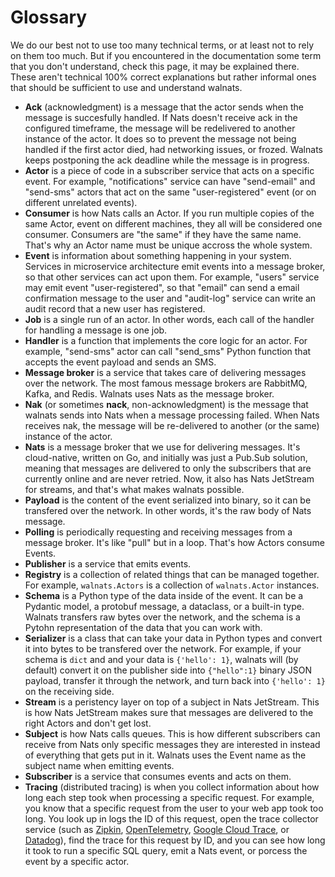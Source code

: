 # Glossary

We do our best not to use too many technical terms, or at least not to rely on them too much. But if you encountered in the documentation some term that you don't understand, check this page, it may be explained there. These aren't technical 100% correct explanations but rather informal ones that should be sufficient to use and understand walnats.

+ **Ack** (acknowledgment) is a message that the actor sends when the message is succesfully handled. If Nats doesn't receive ack in the configured timeframe, the message will be redelivered to another instance of the actor. It does so to prevent the message not being handled if the first actor died, had networking issues, or frozed. Walnats keeps postponing the ack deadline while the message is in progress.
+ **Actor** is a piece of code in a subscriber service that acts on a specific event. For example, "notifications" service can have "send-email" and "send-sms" actors that act on the same "user-registered" event (or on different unrelated events).
+ **Consumer** is how Nats calls an Actor. If you run multiple copies of the same Actor, event on different machines, they all will be considered one consumer. Consumers are "the same" if they have the same name. That's why an Actor name must be unique accross the whole system.
+ **Event** is information about something happening in your system. Services in microservice architecture emit events into a message broker, so that other services can act upon them. For example, "users" service may emit event "user-registered", so that "email" can send a email confirmation message to the user and "audit-log" service can write an audit record that a new user has registered.
+ **Job** is a single run of an actor. In other words, each call of the handler for handling a message is one job.
+ **Handler** is a function that implements the core logic for an actor. For example, "send-sms" actor can call "send_sms" Python function that accepts the event payload and sends an SMS.
+ **Message broker** is a service that takes care of delivering messages over the network. The most famous message brokers are RabbitMQ, Kafka, and Redis. Walnats uses Nats as the message broker.
+ **Nak** (or sometimes **nack**, non-acknowledgment) is the message that walnats sends into Nats when a message processing failed. When Nats receives nak, the message will be re-delivered to another (or the same) instance of the actor.
+ **Nats** is a message broker that we use for delivering messages. It's cloud-native, written on Go, and initially was just a Pub.Sub solution, meaning that messages are delivered to only the subscribers that are currently online and are never retried. Now, it also has Nats JetStream for streams, and that's what makes walnats possible.
+ **Payload** is the content of the event serialized into binary, so it can be transfered over the network. In other words, it's the raw body of Nats message.
+ **Polling** is periodically requesting and receiving messages from a message broker. It's like "pull" but in a loop. That's how Actors consume Events.
+ **Publisher** is a service that emits events.
+ **Registry** is a collection of related things that can be managed together. For example, `walnats.Actors` is a collection of `walnats.Actor` instances.
+ **Schema** is a Python type of the data inside of the event. It can be a Pydantic model, a protobuf message, a dataclass, or a built-in type. Walnats transfers raw bytes over the network, and the schema is a Pytohn representation of the data that you can work with.
+ **Serializer** is a class that can take your data in Python types and convert it into bytes to be transfered over the network. For example, if your schema is `dict` and and your data is `{'hello': 1}`, walnats will (by default) convert it on the publisher side into `{"hello":1}` binary JSON payload, transfer it through the network, and turn back into `{'hello': 1}` on the receiving side.
+ **Stream** is a peristency layer on top of a subject in Nats JetStream. This is how Nats JetStream makes sure that messages are delivered to the right Actors and don't get lost.
+ **Subject** is how Nats calls queues. This is how different subscribers can receive from Nats only specific messages they are interested in instead of everything that gets put in it. Walnats uses the Event name as the subject name when emitting events.
+ **Subscriber** is a service that consumes events and acts on them.
+ **Tracing** (distributed tracing) is when you collect information about how long each step took when processing a specific request. For example, you know that a specific request from the user to your web app took too long. You look up in logs the ID of this request, open the trace collector service (such as [Zipkin](https://zipkin.io/), [OpenTelemetry](https://opentelemetry.io/docs/concepts/signals/traces/), [Google Cloud Trace](https://cloud.google.com/trace), or [Datadog](https://docs.datadoghq.com/getting_started/tracing/)), find the trace for this request by ID, and you can see how long it took to run a specific SQL query, emit a Nats event, or porcess the event by a specific actor.
